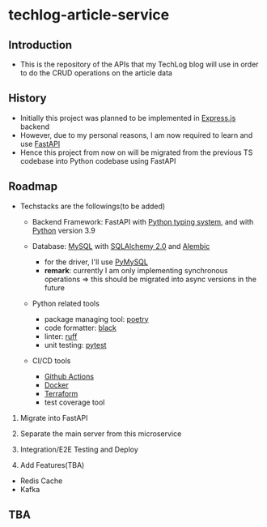 # techlog-article-service

## Introduction
- This is the repository of the APIs that my TechLog blog will use in order to do the CRUD operations on the article data

## History
- Initially this project was planned to be implemented in [Express.js](https://expressjs.com/) backend
- However, due to my personal reasons, I am now required to learn and use [FastAPI](https://fastapi.tiangolo.com/)
- Hence this project from now on will be migrated from the previous TS codebase into Python codebase using FastAPI

## Roadmap
- Techstacks are the followings(to be added)
  - Backend Framework: FastAPI with [Python typing system](https://docs.python.org/3/library/typing.html), and with [Python](https://www.python.org/) version 3.9

  - Database: [MySQL](https://www.mysql.com/) with [SQLAlchemy 2.0](https://docs.sqlalchemy.org/en/20/) and [Alembic](https://alembic.sqlalchemy.org/en/latest/)
    - for the driver, I'll use [PyMySQL](https://pymysql.readthedocs.io/en/latest/)
    - **remark**: currently I am only implementing synchronous operations => this should be migrated into async versions in the future

  - Python related tools
    - package managing tool: [poetry](https://python-poetry.org/)
    - code formatter: [black](https://black.readthedocs.io/en/stable/)
    - linter: [ruff](https://beta.ruff.rs/docs/)
    - unit testing: [pytest](https://pytest.org/)

  - CI/CD tools
    - [Github Actions](https://docs.github.com/en/actions)
    - [Docker](https://www.docker.com/)
    - [Terraform](https://www.terraform.io/)
    - test coverage tool

1. Migrate into FastAPI

2. Separate the main server from this microservice

3. Integration/E2E Testing and Deploy

4. Add Features(TBA)
- Redis Cache
- Kafka

## TBA
